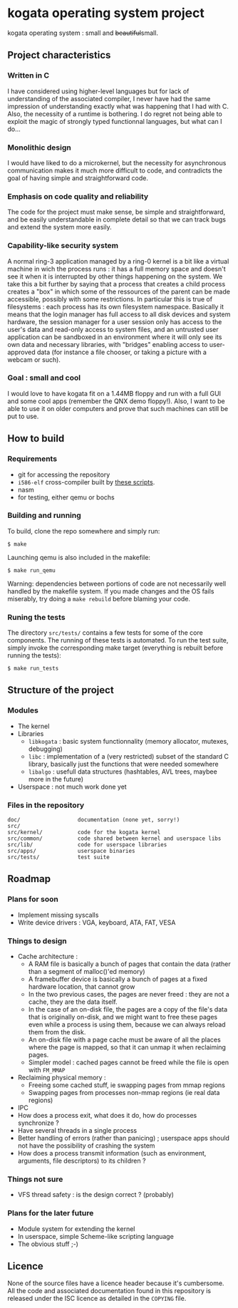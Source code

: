 # kogata operating system project

kogata operating system : small and <del>beautiful</del>small.

## Project characteristics

### Written in C

I have considered using higher-level languages but for lack of understanding of
the associated compiler, I never have had the same impression of understanding
exactly what was happening that I had with C. Also, the necessity of a runtime
is bothering. I do regret not being able to exploit the magic of strongly typed
functionnal languages, but what can I do...

### Monolithic design

I would have liked to do a microkernel, but the necessity for asynchronous
communication makes it much more difficult to code, and contradicts the goal of
having simple and straightforward code.

### Emphasis on code quality and reliability

The code for the project must make sense, be simple and straightforward, and be
easily understandable in complete detail so that we can track bugs and extend
the system more easily.

### Capability-like security system

A normal ring-3 application managed by a ring-0 kernel is a bit like a virtual
machine in wich the process runs : it has a full memory space and doesn't see it
when it is interrupted by other things happening on the system. We take this a
bit further by saying that a process that creates a child process creates a
"box" in which some of the ressources of the parent can be made accessible,
possibly with some restrictions. In particular this is true of filesystems :
each process has its own filesystem namespace. Basically it means that the login
manager has full access to all disk devices and system hardware, the session
manager for a user session only has access to the user's data and read-only
access to system files, and an untrusted user application can be sandboxed in an
environment where it will only see its own data and necessary libraries, with
"bridges" enabling access to user-approved data (for instance a file chooser, or
taking a picture with a webcam or such).

### Goal : small and cool

I would love to have kogata fit on a 1.44MB floppy and run with a full GUI and
some cool apps (remember the QNX demo floppy!). Also, I want to be able to use
it on older computers and prove that such machines can still be put to use.

## How to build

### Requirements

* git for accessing the repository
* `i586-elf` cross-compiler built by [these scripts](http://adnab.me/cgit/cross-scripts.git/about/).
* nasm
* for testing, either qemu or bochs

### Building and running

To build, clone the repo somewhere and simply run:

    $ make

Launching qemu is also included in the makefile:

	$ make run_qemu

Warning: dependencies between portions of code are not necessarily well handled
by the makefile system. If you made changes and the OS fails miserably, try
doing a `make rebuild` before blaming your code.

### Runing the tests

The directory `src/tests/` contains a few tests for some of the core
components. The running of these tests is automated. To run the test suite,
simply invoke the corresponding make target (everything is rebuilt before
running the tests):

	$ make run_tests

## Structure of the project

### Modules

* The kernel
* Libraries
  * `libkogata` : basic system functionnality (memory allocator, mutexes, debugging)
  * `libc` : implementation of a (very restricted) subset of the standard C library, basically just
    the functions that were needed somewhere
  * `libalgo` : usefull data structures (hashtables, AVL trees, maybee more in the future)
* Userspace : not much work done yet

### Files in the repository

    doc/                  documentation (none yet, sorry!)
	src/
	src/kernel/           code for the kogata kernel
	src/common/           code shared between kernel and userspace libs
	src/lib/              code for userspace libraries
	src/apps/             userspace binaries
	src/tests/            test suite

## Roadmap

### Plans for soon

* Implement missing syscalls
* Write device drivers : VGA, keyboard, ATA, FAT, VESA

### Things to design

* Cache architecture :
  - A RAM file is basically a bunch of pages that contain the data (rather than a segment of
    malloc()'ed memory)
  - A framebuffer device is basically a bunch of pages at a fixed hardware location, that cannot
    grow
  - In the two previous cases, the pages are never freed : they are not a cache, they are the
    data itself.
  - In the case of an on-disk file, the pages are a copy of the file's data that is originally
    on-disk, and we might want to free these pages even while a process is using them, because
    we can always reload them from the disk.
  - An on-disk file with a page cache must be aware of all the places where the page is mapped,
    so that it can unmap it when reclaiming pages.
  - Simpler model : cached pages cannot be freed while the file is open with `FM_MMAP`
* Reclaiming physical memory :
  - Freeing some cached stuff, ie swapping pages from mmap regions
  - Swapping pages from processes non-mmap regions (ie real data regions)
* IPC
* How does a process exit, what does it do, how do processes synchronize ?
* Have several threads in a single process
* Better handling of errors (rather than panicing) ; userspace apps should not
  have the possibility of crashing the system
* How does a process transmit information (such as environment, arguments, file
  descriptors) to its children ?

### Things not sure

* VFS thread safety : is the design correct ? (probably)

### Plans for the later future

* Module system for extending the kernel
* In userspace, simple Scheme-like scripting language
* The obvious stuff ;-)

## Licence

None of the source files have a licence header because it's cumbersome. All the
code and associated documentation found in this repository is released under
the ISC licence as detailed in the `COPYING` file.

